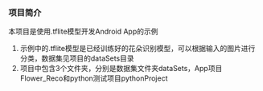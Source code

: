 ### 项目简介
本项目是使用.tflite模型开发Android App的示例
1. 示例中的.tflite模型是已经训练好的花朵识别模型，可以根据输入的图片进行分类，数据集见项目的dataSets目录
2. 项目中包含3个文件夹，分别是数据集文件夹dataSets，App项目Flower_Reco和python测试项目pythonProject
